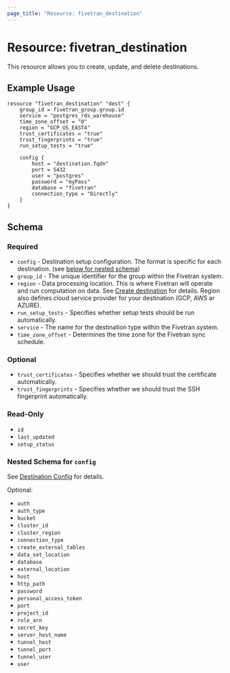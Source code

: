 ```yaml
---
page_title: "Resource: fivetran_destination"
---
```


# Resource: fivetran_destination

This resource allows you to create, update, and delete destinations.

## Example Usage

```hcl
resource "fivetran_destination" "dest" {
    group_id = fivetran_group.group.id
    service = "postgres_rds_warehouse"
    time_zone_offset = "0"
    region = "GCP_US_EAST4"
    trust_certificates = "true"
    trust_fingerprints = "true"
    run_setup_tests = "true"

    config {
        host = "destination.fqdn"
        port = 5432
        user = "postgres"
        password = "myPass"
        database = "fivetran"
        connection_type = "Directly"
    }
}
```

## Schema

### Required

- `config` - Destination setup configuration. The format is specific for each destination. (see [below for nested schema](#nestedblock--config))
- `group_id` - The unique identifier for the group within the Fivetran system.
- `region` - Data processing location. This is where Fivetran will operate and run computation on data. See [Create destination](https://fivetran.com/docs/rest-api/destinations#payloadparameters) for details. Region also defines cloud service provider for your destination (GCP, AWS ar AZURE). 
- `run_setup_tests` - Specifies whether setup tests should be run automatically.
- `service` - The name for the destination type within the Fivetran system.
- `time_zone_offset` - Determines the time zone for the Fivetran sync schedule.

### Optional

- `trust_certificates` - Specifies whether we should trust the certificate automatically.
- `trust_fingerprints` - Specifies whether we should trust the SSH fingerprint automatically.

### Read-Only

- `id` 
- `last_updated` 
- `setup_status`

<a id="nestedblock--config"></a>
### Nested Schema for `config`

See [Destination Config](https://fivetran.com/docs/rest-api/destinations/config) for details.

Optional:

- `auth`
- `auth_type` 
- `bucket` 
- `cluster_id`
- `cluster_region`
- `connection_type` 
- `create_external_tables` 
- `data_set_location` 
- `database`
- `external_location` 
- `host` 
- `http_path` 
- `password` 
- `personal_access_token` 
- `port`
- `project_id`
- `role_arn` 
- `secret_key`
- `server_host_name` 
- `tunnel_host` 
- `tunnel_port` 
- `tunnel_user` 
- `user` 

